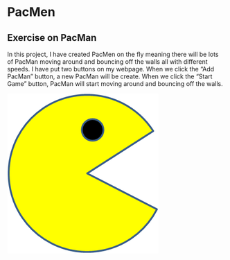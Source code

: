 # PacMen
## Exercise on PacMan
In this project, I have created PacMen on the fly meaning there will be lots of PacMan moving around and bouncing off the walls all with different speeds. I have put two buttons on my webpage. When we click the “Add PacMan” button, a new PacMan will be create. When we click the “Start Game” button, PacMan will start moving around and bouncing off the walls.

<img src="PacMan1.png">
